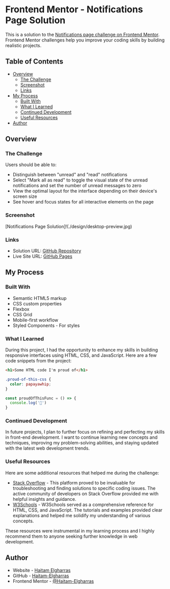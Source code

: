 # Frontend Mentor - Notifications Page Solution

This is a solution to the [Notifications page challenge on Frontend Mentor](https://www.frontendmentor.io/challenges/notifications-page-DqK5QAmKbC). Frontend Mentor challenges help you improve your coding skills by building realistic projects.

## Table of Contents

- [Overview](#overview)
  - [The Challenge](#the-challenge)
  - [Screenshot](#screenshot)
  - [Links](#links)
- [My Process](#my-process)
  - [Built With](#built-with)
  - [What I Learned](#what-i-learned)
  - [Continued Development](#continued-development)
  - [Useful Resources](#useful-resources)
- [Author](#author)

## Overview

### The Challenge

Users should be able to:

- Distinguish between "unread" and "read" notifications
- Select "Mark all as read" to toggle the visual state of the unread notifications and set the number of unread messages to zero
- View the optimal layout for the interface depending on their device's screen size
- See hover and focus states for all interactive elements on the page

### Screenshot

[Notifications Page Solution]!(./design/desktop-preview.jpg)

### Links

- Solution URL: [GitHub Repository](https://github.com/Haitam-Elgharras/notifications-page-main)
- Live Site URL: [GitHub Pages](https://haitam-elgharras.github.io/notifications-page-main/)

## My Process

### Built With

- Semantic HTML5 markup
- CSS custom properties
- Flexbox
- CSS Grid
- Mobile-first workflow
- Styled Components - For styles

### What I Learned

During this project, I had the opportunity to enhance my skills in building responsive interfaces using HTML, CSS, and JavaScript. Here are a few code snippets from the project:

```html
<h1>Some HTML code I'm proud of</h1>
```

```css
.proud-of-this-css {
  color: papayawhip;
}
```

```js
const proudOfThisFunc = () => {
  console.log('🎉')
}
```

### Continued Development

In future projects, I plan to further focus on refining and perfecting my skills in front-end development. I want to continue learning new concepts and techniques, improving my problem-solving abilities, and staying updated with the latest web development trends.

### Useful Resources

Here are some additional resources that helped me during the challenge:

- [Stack Overflow](https://stackoverflow.com/) - This platform proved to be invaluable for troubleshooting and finding solutions to specific coding issues. The active community of developers on Stack Overflow provided me with helpful insights and guidance.
- [W3Schools](https://www.w3schools.com/) - W3Schools served as a comprehensive reference for HTML, CSS, and JavaScript. The tutorials and examples provided clear explanations and helped me solidify my understanding of various concepts.

These resources were instrumental in my learning process and I highly recommend them to anyone seeking further knowledge in web development.

## Author

- Website - [Haitam Elgharras](https://www.your-site.com)
- GitHub - [Haitam-Elgharras](https://github.com/Haitam-Elgharras)
- Frontend Mentor - [@Haitam-Elgharras](https://www.frontendmentor.io/profile/Haitam-Elgharras)



